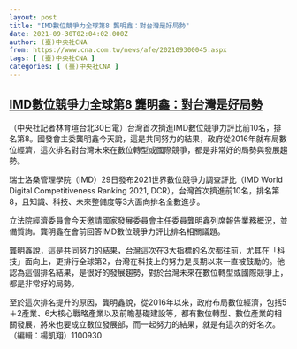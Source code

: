 ```yaml
---
layout: post
title: "IMD數位競爭力全球第8 龔明鑫：對台灣是好局勢"
date: 2021-09-30T02:04:02.000Z
author: (臺)中央社CNA
from: https://www.cna.com.tw/news/afe/202109300045.aspx
tags: [ (臺)中央社CNA ]
categories: [ (臺)中央社CNA ]
---
```

<!--1632967442000-->
[IMD數位競爭力全球第8 龔明鑫：對台灣是好局勢](https://www.cna.com.tw/news/afe/202109300045.aspx)
------

<div>
<div></div><div><p>（中央社記者林育瑄台北30日電）台灣首次擠進IMD數位競爭力評比前10名，排名第8。國發會主委龔明鑫今天說，這是共同努力的結果，政府從2016年就布局數位經濟，這次排名對台灣未來在數位轉型或國際競爭，都是非常好的局勢與發展趨勢。</p><p>瑞士洛桑管理學院（IMD）29日發布2021世界數位競爭力調查評比（IMD World Digital Competitiveness Ranking 2021, DCR），台灣首次擠進前10名，排名第8，且知識、科技、未來整備度等3大面向排名全數進步。</p><p>立法院經濟委員會今天邀請國家發展委員會主任委員龔明鑫列席報告業務概況，並備質詢。龔明鑫在會前回答IMD數位競爭力評比排名相關議題。</p><p>龔明鑫說，這是共同努力的結果，台灣這次在3大指標的名次都往前，尤其在「科技」面向上，更排行全球第2，台灣在科技上的努力是長期以來一直被鼓勵的。他認為這個排名結果，是很好的發展趨勢，對於台灣未來在數位轉型或國際競爭上，都是非常好的局勢。</p><p>至於這次排名提升的原因，龔明鑫說，從2016年以來，政府布局數位經濟，包括5＋2產業、6大核心戰略產業以及前瞻基礎建設等，都有數位轉型、數位產業的相關發展，將來也要成立數位發展部，而一起努力的結果，就是有這次的好名次。（編輯：楊凱翔）1100930</p></div>
</div>
